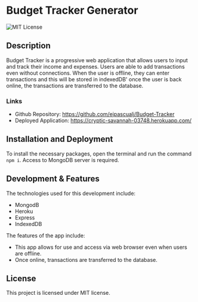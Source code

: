 # Budget Tracker Generator
![MIT License](https://img.shields.io/badge/license-MIT-green)


## Description

Budget Tracker is a progressive web application that allows users to input and track their income and expenses. Users are able to add transactions even without connections. When the user is offline, they can enter transactions and this will be stored in indexedDB' once the user is back online, the transactions are transferred to the database. 

### Links

* Github Repository: https://github.com/ejpascualj/Budget-Tracker
* Deployed Application: https://cryptic-savannah-03748.herokuapp.com/

## Installation and Deployment

To install the necessary packages, open the terminal and run the command `npm i`. Access to MongoDB server is required.

## Development & Features

The technologies used for this development include: 
* MongodB
* Heroku
* Express
* IndexedDB

The features of the app include:
* This app allows for use and access via web browser even when users are offline.
* Once online, transactions are transferred to the database.


## License

This project is licensed under MIT license.